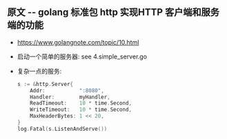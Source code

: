 ## 原文 -- golang 标准包 http 实现HTTP 客户端和服务端的功能
* https://www.golangnote.com/topic/10.html

* 启动一个简单的服务器: see 4.simple_server.go

* 复杂一点的服务:
    ```go
    s := &http.Server{
        Addr:           ":8080",
        Handler:        myHandler,
        ReadTimeout:    10 * time.Second,
        WriteTimeout:   10 * time.Second,
        MaxHeaderBytes: 1 << 20,
    }
    log.Fatal(s.ListenAndServe())
    ```
